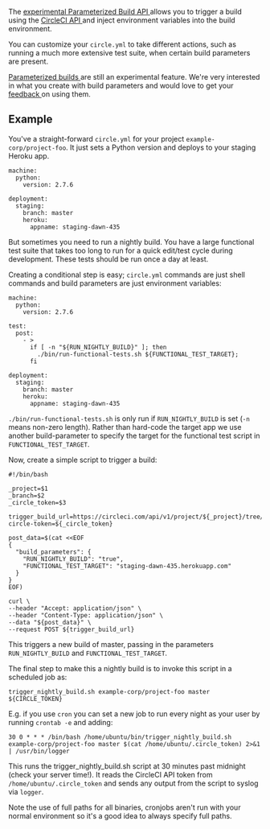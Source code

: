   The
    [
      experimental Parameterized Build API
    ](/docs/parameterized-builds)
  allows you to trigger a build using the
    [
      CircleCI API
    ](/docs/api#new-build)
  and inject environment variables into the build environment.

  You can customize your `circle.yml` to take different actions, such as running a much more extensive test suite, when certain build parameters are present.

  [
    Parameterized builds
  ](/docs/parameterized-builds)
  are still an experimental feature.
  We're very interested in what you create with build parameters and would love to get your
    [
      feedback
    ](mailto:sayhi@circleci.com)
  on using them.

## Example

  You've a straight-forward `circle.yml` for your project `example-corp/project-foo`.
  It just sets a Python version and deploys to your staging Heroku app.

```
machine:
  python:
    version: 2.7.6

deployment:
  staging:
    branch: master
    heroku:
      appname: staging-dawn-435
```

  But sometimes you need to run a nightly build.
  You have a large functional test suite that takes too long to run for a quick edit/test cycle during development.
  These tests should be run once a day at least.

  Creating a conditional step is easy; `circle.yml` commands are just shell commands and build parameters are just environment variables:

```
machine:
  python:
    version: 2.7.6

test:
  post:
    - >
      if [ -n "${RUN_NIGHTLY_BUILD}" ]; then
        ./bin/run-functional-tests.sh ${FUNCTIONAL_TEST_TARGET};
      fi

deployment:
  staging:
    branch: master
    heroku:
      appname: staging-dawn-435
```

  `./bin/run-functional-tests.sh` is only run if `RUN_NIGHTLY_BUILD` is set (`-n` means non-zero length).
  Rather than hard-code the target app we use another build-parameter to specify the target for the functional test script in `FUNCTIONAL_TEST_TARGET`.

  Now, create a simple script to trigger a build:

```
#!/bin/bash

_project=$1
_branch=$2
_circle_token=$3

trigger_build_url=https://circleci.com/api/v1/project/${_project}/tree/${_branch}?circle-token=${_circle_token}

post_data=$(cat <<EOF
{
  "build_parameters": {
    "RUN_NIGHTLY_BUILD": "true",
    "FUNCTIONAL_TEST_TARGET": "staging-dawn-435.herokuapp.com"
  }
}
EOF)

curl \
--header "Accept: application/json" \
--header "Content-Type: application/json" \
--data "${post_data}" \
--request POST ${trigger_build_url}
```

  This triggers a new build of master, passing in the parameters `RUN_NIGHTLY_BUILD` and `FUNCTIONAL_TEST_TARGET`.

  The final step to make this a nightly build is to invoke this script in a scheduled job as:

```
trigger_nightly_build.sh example-corp/project-foo master ${CIRCLE_TOKEN}
```

  E.g. if you use `cron` you can set a new job to run every night as your user by running `crontab -e` and adding:

```
30 0 * * * /bin/bash /home/ubuntu/bin/trigger_nightly_build.sh example-corp/project-foo master $(cat /home/ubuntu/.circle_token) 2>&1 | /usr/bin/logger
```

  This runs the trigger_nightly_build.sh script at 30 minutes past midnight (check your server time!).
  It reads the CircleCI API token from `/home/ubuntu/.circle_token` and sends any output from the script to syslog via `logger`.

  Note the use of full paths for all binaries, cronjobs aren't run with your normal environment so it's a good idea to always specify full paths.